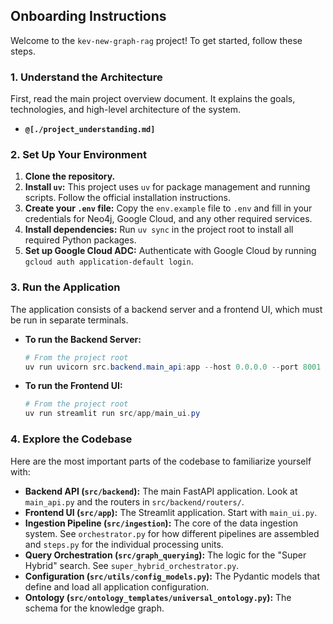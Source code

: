 ## Onboarding Instructions

Welcome to the `kev-new-graph-rag` project! To get started, follow these steps.

### 1. Understand the Architecture

First, read the main project overview document. It explains the goals, technologies, and high-level architecture of the system.
- **`@[./project_understanding.md]`**

### 2. Set Up Your Environment

1.  **Clone the repository.**
2.  **Install `uv`:** This project uses `uv` for package management and running scripts. Follow the official installation instructions.
3.  **Create your `.env` file:** Copy the `env.example` file to `.env` and fill in your credentials for Neo4j, Google Cloud, and any other required services.
4.  **Install dependencies:** Run `uv sync` in the project root to install all required Python packages.
5.  **Set up Google Cloud ADC:** Authenticate with Google Cloud by running `gcloud auth application-default login`.

### 3. Run the Application

The application consists of a backend server and a frontend UI, which must be run in separate terminals.

*   **To run the Backend Server:**
    ```powershell
    # From the project root
    uv run uvicorn src.backend.main_api:app --host 0.0.0.0 --port 8001 --reload --reload-dir src
    ```

*   **To run the Frontend UI:**
    ```powershell
    # From the project root
    uv run streamlit run src/app/main_ui.py
    ```

### 4. Explore the Codebase

Here are the most important parts of the codebase to familiarize yourself with:

*   **Backend API (`src/backend`):** The main FastAPI application. Look at `main_api.py` and the routers in `src/backend/routers/`.
*   **Frontend UI (`src/app`):** The Streamlit application. Start with `main_ui.py`.
*   **Ingestion Pipeline (`src/ingestion`):** The core of the data ingestion system. See `orchestrator.py` for how different pipelines are assembled and `steps.py` for the individual processing units.
*   **Query Orchestration (`src/graph_querying`):** The logic for the "Super Hybrid" search. See `super_hybrid_orchestrator.py`.
*   **Configuration (`src/utils/config_models.py`):** The Pydantic models that define and load all application configuration.
*   **Ontology (`src/ontology_templates/universal_ontology.py`):** The schema for the knowledge graph.
